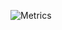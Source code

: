 ![Metrics](https://metrics.lecoq.io/bilalhq?template=terminal&languages=1&projects=1&projects.limit=4&config.timezone=Asia%2FKarachi)
